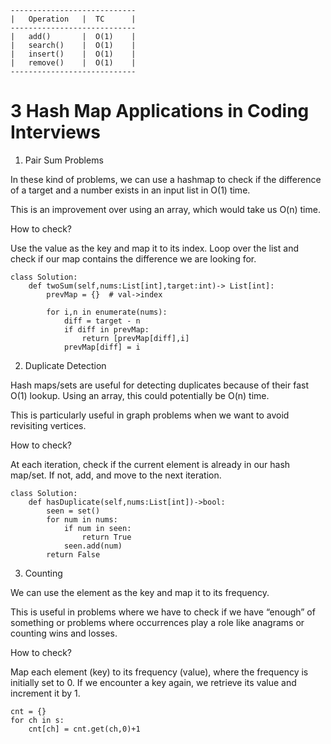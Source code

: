 ```
----------------------------
|   Operation   |  TC      |
----------------------------
|   add()       |  O(1)    |
|   search()    |  O(1)    | 
|   insert()    |  O(1)    |
|   remove()    |  O(1)    |
----------------------------
```

# 3 Hash Map Applications in Coding Interviews


1. Pair Sum Problems

In these kind of problems, we can use a hashmap to check if the difference of a target and a number exists in an input list in O(1) time. 

This is an improvement over using an array, which would take us O(n) time.

How to check?

Use the value as the key and map it to its index. Loop over the list and check if our map contains the difference we are looking for.

```
class Solution:
    def twoSum(self,nums:List[int],target:int)-> List[int]:
        prevMap = {}  # val->index

        for i,n in enumerate(nums):
            diff = target - n
            if diff in prevMap:
                return [prevMap[diff],i]
            prevMap[diff] = i
```

2. Duplicate Detection
   
Hash maps/sets are useful for detecting duplicates because of their fast O(1) lookup. Using an array, this could potentially be O(n) time.

This is particularly useful in graph problems when we want to avoid revisiting vertices.

How to check?

At each iteration, check if the current element is already in our hash map/set. If not, add, and move to the next iteration.

```
class Solution:
    def hasDuplicate(self,nums:List[int])->bool:
        seen = set()
        for num in nums:
            if num in seen:
                return True
            seen.add(num)
        return False
```


3. Counting

We can use the element as the key and map it to its frequency. 

This is useful in problems where we have to check if we have “enough” of something or problems where occurrences play a role like anagrams or counting wins and losses.

How to check?

Map each element (key) to its frequency (value), where the frequency is initially set to 0. If we encounter a key again, we retrieve its value and increment it by 1.

```
cnt = {}
for ch in s:
    cnt[ch] = cnt.get(ch,0)+1
```